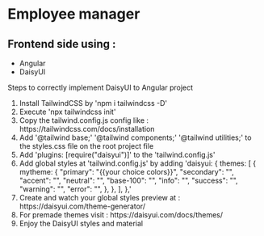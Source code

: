 <h1>Employee manager</h1>
<h2>Frontend side using : </h2>
<ul>
    <li>Angular</li>
    <li>DaisyUI</li>
</ul>

<p>Steps to correctly implement DaisyUI to Angular project</p>
<ol>
    <li>Install TailwindCSS by 'npm i tailwindcss -D'</li>
    <li>Execute 'npx tailwindcss init'</li>
    <li>Copy the tailwind.config.js config like : https://tailwindcss.com/docs/installation</li>
    <li>Add '@tailwind base;' '@tailwind components;' '@tailwind utilities;' to the styles.css file on the root project file</li>
    <li>Add 'plugins: [require("daisyui")]' to the 'tailwind.config.js'</li>
    <li>Add global styles at 'tailwind.config.js' by adding 'daisyui: {
    themes: [
      {
        mytheme: {
          "primary": "{{your choice colors}}",
          "secondary": "",
          "accent": "",
          "neutral": "",
          "base-100": "",
          "info": "",
          "success": "",
          "warning": "",
          "error": "",
        },
      },
    ],
  },'</li>
    <li>Create and watch your global styles preview at : https://daisyui.com/theme-generator/</li>
    <li>For premade themes visit : https://daisyui.com/docs/themes/</li>
    <li>Enjoy the DaisyUI styles and material</li>
</ol>
